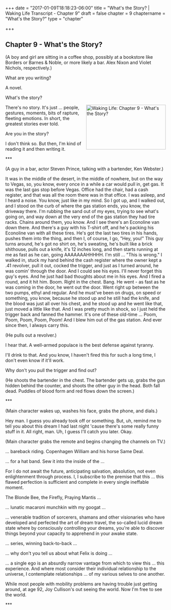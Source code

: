 +++
date = "2017-01-09T18:18:23-06:00"
title = "What's the Story? | Waking Life Transcript - Chapter 9"
draft = false
chapter = 9
chaptername = "What's the Story?"
type = "chapter"


+++

## Chapter 9 - What's the Story?

<p>(A boy and girl are sitting in a coffee shop, possibly at a bookstore like Borders or Barnes &amp; Noble, or more likely a bar. Alex Nixon and Violet Nichols, respectively.)</p>
<p>What are you writing?</p>
<p>A novel.</p>
<p>What's the story?</p>
<p><a href="http://media.jamesrskemp.com/graphics/wakingLife/WakingLife_09_1.jpg" onclick="window.open(this.href);return false;"><img src="http://media.jamesrskemp.com/graphics/wakingLife/WakingLife_09_1_t.jpg" alt="Waking Life: Chapter 9 - What's the Story?" style="width:250px;height:140px;" align="right" /></a>There's no story. It's just ... people, gestures, moments, bits of rapture, fleeting emotions. In short, the greatest stories ever told.</p>
<p>Are you in the story?</p>
<p>I don't think so. But then, I'm kind of reading it and then writing it.</p>
<p>***</p>
<p>(A guy in a bar, actor Steven Prince, talking with a bartender, Ken Webster.)</p>
<p>It was in the middle of the desert, in the middle of nowhere, but on the way to Vegas, so, you know, every once in a while a car would pull in, get gas. It was the last gas stop before Vegas. Office had the chair, had a cash register, and that was all the room there was in that office. I was asleep, and I heard a noise. You know, just like in my mind. So I got up, and I walked out, and I stood on the curb of where the gas station ends, you know, the driveway there. I'm rubbing the sand out of my eyes, trying to see what's going on, and way down at the very end of the gas station they had tire racks. Chains around them, you know. And I see there's an Econoline van down there. And there's a guy with his T-shirt off, and he's packing his Econoline van with all these tires. He's got the last two tires in his hands, pushes them into the thing, and then I, of course, I go, &quot;Hey, you!&quot; This guy turns around, he's got no shirt on, he's sweating, he's built like a brick shithouse, pulls out a knife, it's 12 inches long, and then starts running at me as fast as he can, going AAAAAAAHHHHH. I'm still ... &quot;This is wrong.&quot; I walked in, stuck my hand behind the cash register where the owner kept a .41 revolver, pull it out, cocked the trigger, and just as I turned around, he was comin' through the door. And I could see his eyes. I'll never forget this guy's eyes. And he just had bad thoughts about me in his eyes. And I fired a round, and it hit him. Boom. Right in the chest. Bang. He went - as fast as he was coming in the door, he went out the door. Went right up between the two pumps, ethyl and regular. And he must've been on drugs, on speed or something, you know, because he stood up and he still had the knife, and the blood was just all over his chest, and he stood up and he went like that, just moved a little like that. And I was pretty much in shock, so I just held the trigger back and fanned the hammer. It's one of these old-time ... Poom, Poom, Poom, Poom, Poom! And I blew him out of the gas station. And ever since then, I always carry this.</p>
<p>(He pulls out a revolver.)</p>
<p>I hear that. A well-armed populace is the best defense against tyranny.</p>
<p>I'll drink to that. And you know, I haven't fired this for such a long time, I don't even know if it'll work.</p>
<p>Why don't you pull the trigger and find out?</p>
<p>(He shoots the bartender in the chest. The bartender gets up, grabs the gun hidden behind the counter, and shoots the other guy in the head. Both fall dead. Puddles of blood form and red flows down the screen.)</p>
<p>***</p>
<p>(Main character wakes up, washes his face, grabs the phone, and dials.)</p>
<p>Hey man. I guess you already took off or something. But, uh, remind me to tell you about this dream I had last night 'cause there's some really funny stuff in it. All right, man. Uh, I guess I'll catch you later. Okay.</p>
<p>(Main character grabs the remote and begins changing the channels on TV.)</p>
<p>... bareback riding. Copenhagen William and his horse Same Deal.</p>
<p>... for a hat band. Sew it into the inside of the ...</p>
<p>For I do not await the future, anticipating salvation, absolution, not even enlightenment through process. I, I subscribe to the premise that this ... this flawed perfection is sufficient and complete in every single ineffable moment.</p>
<p>The Blonde Bee, the Firefly, Praying Mantis ...</p>
<p>... lunatic macaroni munchkin with my googat ...</p>
<p>... venerable tradition of sorcerers, shamans and other visionaries who have developed and perfected the art of dream travel, the so-called lucid dream state where by consciously controlling your dreams, you're able to discover things beyond your capacity to apprehend in your awake state.</p>
<p>... series, winning back-to-back ...</p>
<p>... why don't you tell us about what Felix is doing ...</p>
<p>... a single ego is an absurdly narrow vantage from which to view this ... this experience. And where most consider their individual relationship to the universe, I contemplate relationships ... of my various selves to one another.</p>
<p>While most people with mobility problems are having trouble just getting around, at age 92, Joy Cullison's out seeing the world. Now I'm free to see the world.</p>
<p>***</p>
